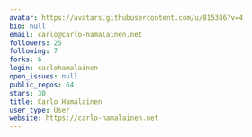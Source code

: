 ```yaml
---
avatar: https://avatars.githubusercontent.com/u/815386?v=4
bio: null
email: carlo@carlo-hamalainen.net
followers: 25
following: 7
forks: 6
login: carlohamalainen
open_issues: null
public_repos: 64
stars: 30
title: Carlo Hamalainen
user_type: User
website: https://carlo-hamalainen.net
---
```

